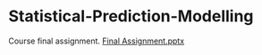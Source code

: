 # Statistical-Prediction-Modelling
Course final assignment. 
[Final Assignment.pptx](https://github.com/Jabez-Abraham/Statistical-Prediction-Modelling/files/9675254/Final.Assignment.pptx)
